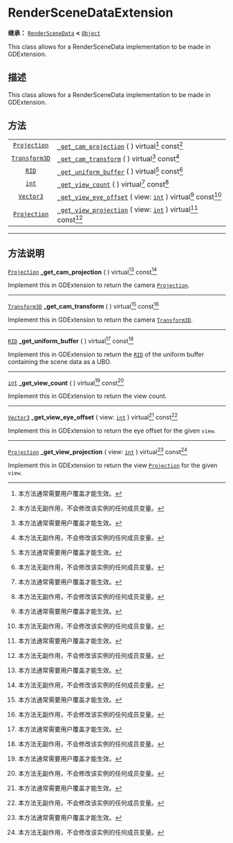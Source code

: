 <!-- ⚠ 请勿编辑本文件 ⚠ -->
<!-- 本文档使用脚本从 WeDot 引擎源码仓库生成。 -->
<!-- 生成脚本：https://github.com/WeDot-Engine/WeDot/tree/4.3/doc/tools/make_md.py； -->
<!-- 原文件：https://github.com/WeDot-Engine/WeDot/tree/4.3/doc/classes/RenderSceneDataExtension.xml。 -->

<div id="_class_renderscenedataextension"></div>

# RenderSceneDataExtension

**继承：** [`RenderSceneData`](class_renderscenedata.md) **<** [`Object`](class_object.md)

This class allows for a RenderSceneData implementation to be made in GDExtension.

## 描述

This class allows for a RenderSceneData implementation to be made in GDExtension.

## 方法

|||
|:-:|:--|
| [`Projection`](class_projection.md)   | [`_get_cam_projection`](class_renderscenedataextensionmd#class_renderscenedataextension_private_method__get_cam_projection) ( ) virtual[^virtual] const[^const]                               |
| [`Transform3D`](class_transform3d.md) | [`_get_cam_transform`](class_renderscenedataextensionmd#class_renderscenedataextension_private_method__get_cam_transform) ( ) virtual[^virtual] const[^const]                                 |
| [`RID`](class_rid.md)                 | [`_get_uniform_buffer`](class_renderscenedataextensionmd#class_renderscenedataextension_private_method__get_uniform_buffer) ( ) virtual[^virtual] const[^const]                               |
| [`int`](class_int.md)                 | [`_get_view_count`](class_renderscenedataextensionmd#class_renderscenedataextension_private_method__get_view_count) ( ) virtual[^virtual] const[^const]                                       |
| [`Vector3`](class_vector3.md)         | [`_get_view_eye_offset`](class_renderscenedataextensionmd#class_renderscenedataextension_private_method__get_view_eye_offset) ( view: [`int`](class_int.md) ) virtual[^virtual] const[^const] |
| [`Projection`](class_projection.md)   | [`_get_view_projection`](class_renderscenedataextensionmd#class_renderscenedataextension_private_method__get_view_projection) ( view: [`int`](class_int.md) ) virtual[^virtual] const[^const] |

<!-- rst-class:: classref-section-separator -->

---

## 方法说明

<div id="_class_renderscenedataextension_private_method__get_cam_projection"></div>

[`Projection`](class_projection.md) **_get_cam_projection** ( ) virtual[^virtual] const[^const]<div id="class_renderscenedataextension_private_method__get_cam_projection"></div>

Implement this in GDExtension to return the camera [`Projection`](class_projection.md).

<!-- rst-class:: classref-item-separator -->

---

<div id="_class_renderscenedataextension_private_method__get_cam_transform"></div>

[`Transform3D`](class_transform3d.md) **_get_cam_transform** ( ) virtual[^virtual] const[^const]<div id="class_renderscenedataextension_private_method__get_cam_transform"></div>

Implement this in GDExtension to return the camera [`Transform3D`](class_transform3d.md).

<!-- rst-class:: classref-item-separator -->

---

<div id="_class_renderscenedataextension_private_method__get_uniform_buffer"></div>

[`RID`](class_rid.md) **_get_uniform_buffer** ( ) virtual[^virtual] const[^const]<div id="class_renderscenedataextension_private_method__get_uniform_buffer"></div>

Implement this in GDExtension to return the [`RID`](class_rid.md) of the uniform buffer containing the scene data as a UBO.

<!-- rst-class:: classref-item-separator -->

---

<div id="_class_renderscenedataextension_private_method__get_view_count"></div>

[`int`](class_int.md) **_get_view_count** ( ) virtual[^virtual] const[^const]<div id="class_renderscenedataextension_private_method__get_view_count"></div>

Implement this in GDExtension to return the view count.

<!-- rst-class:: classref-item-separator -->

---

<div id="_class_renderscenedataextension_private_method__get_view_eye_offset"></div>

[`Vector3`](class_vector3.md) **_get_view_eye_offset** ( view: [`int`](class_int.md) ) virtual[^virtual] const[^const]<div id="class_renderscenedataextension_private_method__get_view_eye_offset"></div>

Implement this in GDExtension to return the eye offset for the given `view`.

<!-- rst-class:: classref-item-separator -->

---

<div id="_class_renderscenedataextension_private_method__get_view_projection"></div>

[`Projection`](class_projection.md) **_get_view_projection** ( view: [`int`](class_int.md) ) virtual[^virtual] const[^const]<div id="class_renderscenedataextension_private_method__get_view_projection"></div>

Implement this in GDExtension to return the view [`Projection`](class_projection.md) for the given `view`.

[^virtual]: 本方法通常需要用户覆盖才能生效。
[^const]: 本方法无副作用，不会修改该实例的任何成员变量。
[^vararg]: 本方法除了能接受在此处描述的参数外，还能够继续接受任意数量的参数。
[^constructor]: 本方法用于构造某个类型。
[^static]: 调用本方法无需实例，可直接使用类名进行调用。
[^operator]: 本方法描述的是使用本类型作为左操作数的有效运算符。
[^bitfield]: 这个值是由下列位标志构成位掩码的整数。
[^void]: 无返回值。
